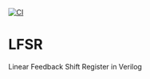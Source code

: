 [![CI](https://github.com/catkira/LFSR/actions/workflows/verify.yaml/badge.svg)](https://github.com/catkira/LFSR/actions/workflows/verify.yaml)

# LFSR
Linear Feedback Shift Register in Verilog
